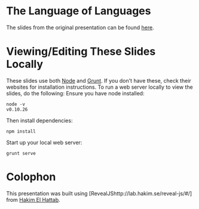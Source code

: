 The Language of Languages
======================

The slides from the original presentation can be found [here](http://helenvholmes.com/thelanguageoflanguages).

# Viewing/Editing These Slides Locally
These slides use both [Node]() and [Grunt](). If you don't have these, check their websites for installation instructions. To run a web server locally to view the slides, do the following:
Ensure you have node installed:

    node -v
    v0.10.26

Then install dependencies:

    npm install

Start up your local web server:

    grunt serve

# Colophon
This presentation was built using [RevealJShttp://lab.hakim.se/reveal-js/#/] from [Hakim El Hattab](http://hakim.se/).

